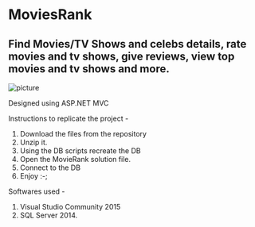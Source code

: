 # MoviesRank
## Find Movies/TV Shows and celebs details, rate movies and tv shows, give reviews, view top movies and tv shows and more.

![picture](https://media.giphy.com/media/ka04C4vgSSkpK8h175/giphy.gif)

Designed using ASP.NET MVC

Instructions to replicate the project -
1. Download the files from the repository
2. Unzip it.
3. Using the DB scripts recreate the DB
4. Open the MovieRank solution file.
5. Connect to the DB 
6. Enjoy :-;

Softwares used - 
1. Visual Studio Community 2015
2. SQL Server 2014.

